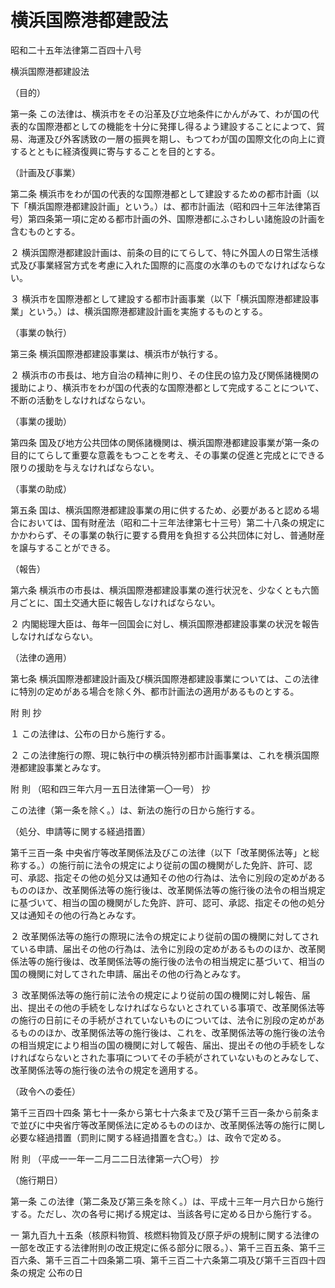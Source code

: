 # 横浜国際港都建設法

昭和二十五年法律第二百四十八号

横浜国際港都建設法

（目的）

第一条 この法律は、横浜市をその沿革及び立地条件にかんがみて、わが国の代表的な国際港都としての機能を十分に発揮し得るよう建設することによつて、貿易、海運及び外客誘致の一層の振興を期し、もつてわが国の国際文化の向上に資するとともに経済復興に寄与することを目的とする。

（計画及び事業）

第二条 横浜市をわが国の代表的な国際港都として建設するための都市計画（以下「横浜国際港都建設計画」という。）は、都市計画法（昭和四十三年法律第百号）第四条第一項に定める都市計画の外、国際港都にふさわしい諸施設の計画を含むものとする。

２ 横浜国際港都建設計画は、前条の目的にてらして、特に外国人の日常生活様式及び事業経営方式を考慮に入れた国際的に高度の水準のものでなければならない。

３ 横浜市を国際港都として建設する都市計画事業（以下「横浜国際港都建設事業」という。）は、横浜国際港都建設計画を実施するものとする。

（事業の執行）

第三条 横浜国際港都建設事業は、横浜市が執行する。

２ 横浜市の市長は、地方自治の精神に則り、その住民の協力及び関係諸機関の援助により、横浜市をわが国の代表的な国際港都として完成することについて、不断の活動をしなければならない。

（事業の援助）

第四条 国及び地方公共団体の関係諸機関は、横浜国際港都建設事業が第一条の目的にてらして重要な意義をもつことを考え、その事業の促進と完成とにできる限りの援助を与えなければならない。

（事業の助成）

第五条 国は、横浜国際港都建設事業の用に供するため、必要があると認める場合においては、国有財産法（昭和二十三年法律第七十三号）第二十八条の規定にかかわらず、その事業の執行に要する費用を負担する公共団体に対し、普通財産を譲与することができる。

（報告）

第六条 横浜市の市長は、横浜国際港都建設事業の進行状況を、少なくとも六箇月ごとに、国土交通大臣に報告しなければならない。

２ 内閣総理大臣は、毎年一回国会に対し、横浜国際港都建設事業の状況を報告しなければならない。

（法律の適用）

第七条 横浜国際港都建設計画及び横浜国際港都建設事業については、この法律に特別の定めがある場合を除く外、都市計画法の適用があるものとする。

附 則 抄

１ この法律は、公布の日から施行する。

２ この法律施行の際、現に執行中の横浜特別都市計画事業は、これを横浜国際港都建設事業とみなす。

附 則 （昭和四三年六月一五日法律第一〇一号） 抄

この法律（第一条を除く。）は、新法の施行の日から施行する。

（処分、申請等に関する経過措置）

第千三百一条 中央省庁等改革関係法及びこの法律（以下「改革関係法等」と総称する。）の施行前に法令の規定により従前の国の機関がした免許、許可、認可、承認、指定その他の処分又は通知その他の行為は、法令に別段の定めがあるもののほか、改革関係法等の施行後は、改革関係法等の施行後の法令の相当規定に基づいて、相当の国の機関がした免許、許可、認可、承認、指定その他の処分又は通知その他の行為とみなす。

２ 改革関係法等の施行の際現に法令の規定により従前の国の機関に対してされている申請、届出その他の行為は、法令に別段の定めがあるもののほか、改革関係法等の施行後は、改革関係法等の施行後の法令の相当規定に基づいて、相当の国の機関に対してされた申請、届出その他の行為とみなす。

３ 改革関係法等の施行前に法令の規定により従前の国の機関に対し報告、届出、提出その他の手続をしなければならないとされている事項で、改革関係法等の施行の日前にその手続がされていないものについては、法令に別段の定めがあるもののほか、改革関係法等の施行後は、これを、改革関係法等の施行後の法令の相当規定により相当の国の機関に対して報告、届出、提出その他の手続をしなければならないとされた事項についてその手続がされていないものとみなして、改革関係法等の施行後の法令の規定を適用する。

（政令への委任）

第千三百四十四条 第七十一条から第七十六条まで及び第千三百一条から前条まで並びに中央省庁等改革関係法に定めるもののほか、改革関係法等の施行に関し必要な経過措置（罰則に関する経過措置を含む。）は、政令で定める。

附 則 （平成一一年一二月二二日法律第一六〇号） 抄

（施行期日）

第一条 この法律（第二条及び第三条を除く。）は、平成十三年一月六日から施行する。ただし、次の各号に掲げる規定は、当該各号に定める日から施行する。

一 第九百九十五条（核原料物質、核燃料物質及び原子炉の規制に関する法律の一部を改正する法律附則の改正規定に係る部分に限る。）、第千三百五条、第千三百六条、第千三百二十四条第二項、第千三百二十六条第二項及び第千三百四十四条の規定 公布の日

